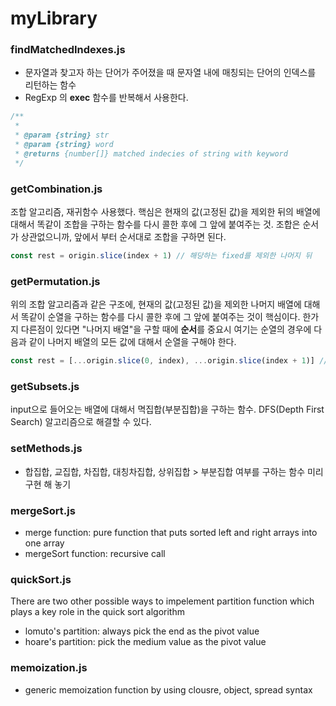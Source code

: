 # myLibrary

### findMatchedIndexes.js

- 문자열과 찾고자 하는 단어가 주어졌을 때 문자열 내에 매칭되는 단어의 인덱스를 리턴하는 함수
- RegExp 의 **exec** 함수를 반복해서 사용한다.

```js
/**
 *
 * @param {string} str
 * @param {string} word
 * @returns {number[]} matched indecies of string with keyword
 */
```

###

### getCombination.js

조합 알고리즘, 재귀함수 사용했다. 핵심은 현재의 값(고정된 값)을 제외한 뒤의 배열에 대해서 똑같이 조합을 구하는 함수를 다시 콜한 후에 그 앞에 붙여주는 것. 조합은 순서가 상관없으니까, 앞에서 부터 순서대로 조합을 구하면 된다.

```javascript
const rest = origin.slice(index + 1) // 해당하는 fixed를 제외한 나머지 뒤
```

### getPermutation.js

위의 조합 알고리즘과 같은 구조에, 현재의 값(고정된 값)을 제외한 나머지 배열에 대해서 똑같이 순열을 구하는 함수를 다시 콜한 후에 그 앞에 붙여주는 것이 핵심이다. 한가지 다른점이 있다면 "나머지 배열"을 구할 때에 **순서**를 중요시 여기는 순열의 경우에 다음과 같이 나머지 배열의 모든 값에 대해서 순열을 구해야 한다.

```javascript
const rest = [...origin.slice(0, index), ...origin.slice(index + 1)] // 해당하는 fixed를 제외한 나머지 배열
```

### getSubsets.js

input으로 들어오는 배열에 대해서 멱집합(부분집합)을 구하는 함수. DFS(Depth First Search) 알고리즘으로 해결할 수 있다.

### setMethods.js

- 합집합, 교집합, 차집합, 대칭차집합, 상위집합 > 부분집합 여부를 구하는 함수 미리 구현 해 놓기

### mergeSort.js

- merge function: pure function that puts sorted left and right arrays into one array
- mergeSort function: recursive call

### quickSort.js

There are two other possible ways to impelement partition function which plays a key role in the quick sort algorithm

- lomuto's partition: always pick the end as the pivot value
- hoare's partition: pick the medium value as the pivot value

### memoization.js

- generic memoization function by using clousre, object, spread syntax
